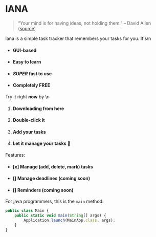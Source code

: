 # IANA
> “Your mind is for having ideas, not holding them.” – David Allen ([source](https://dansilvestre.com/productivity-quotes/))

Iana is a simple task tracker that remembers your tasks for you. It's\n
* #### GUI-based
* #### Easy to learn
* #### *SUPER* fast to use
* #### Completely **FREE**

Try it right **now** by \n
1. #### Downloading from here
2. #### Double-click it
3. #### Add your tasks
4. #### Let it manage your tasks :metal:

Features:
- #### [x] Manage (add, delete, mark) tasks
- #### [] Manage deadlines (coming soon)
- #### [] Reminders (coming soon)


For java programmers, this is the `main` method:
```javascript
public class Main {
    public static void main(String[] args) {
        Application.launch(MainApp.class, args);
    }
}
```
